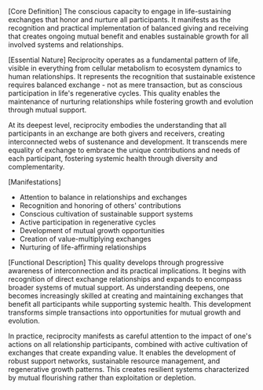 [Core Definition]
The conscious capacity to engage in life-sustaining exchanges that honor and nurture all participants. It manifests as the recognition and practical implementation of balanced giving and receiving that creates ongoing mutual benefit and enables sustainable growth for all involved systems and relationships.

[Essential Nature]
Reciprocity operates as a fundamental pattern of life, visible in everything from cellular metabolism to ecosystem dynamics to human relationships. It represents the recognition that sustainable existence requires balanced exchange - not as mere transaction, but as conscious participation in life's regenerative cycles. This quality enables the maintenance of nurturing relationships while fostering growth and evolution through mutual support.

At its deepest level, reciprocity embodies the understanding that all participants in an exchange are both givers and receivers, creating interconnected webs of sustenance and development. It transcends mere equality of exchange to embrace the unique contributions and needs of each participant, fostering systemic health through diversity and complementarity.

[Manifestations]
- Attention to balance in relationships and exchanges
- Recognition and honoring of others' contributions
- Conscious cultivation of sustainable support systems
- Active participation in regenerative cycles
- Development of mutual growth opportunities
- Creation of value-multiplying exchanges
- Nurturing of life-affirming relationships

[Functional Description]
This quality develops through progressive awareness of interconnection and its practical implications. It begins with recognition of direct exchange relationships and expands to encompass broader systems of mutual support. As understanding deepens, one becomes increasingly skilled at creating and maintaining exchanges that benefit all participants while supporting systemic health. This development transforms simple transactions into opportunities for mutual growth and evolution.

In practice, reciprocity manifests as careful attention to the impact of one's actions on all relationship participants, combined with active cultivation of exchanges that create expanding value. It enables the development of robust support networks, sustainable resource management, and regenerative growth patterns. This creates resilient systems characterized by mutual flourishing rather than exploitation or depletion.